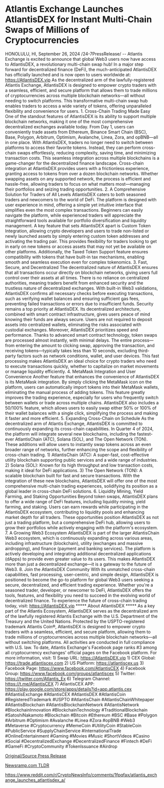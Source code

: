 # Atlantis Exchange Launches AtlantisDEX for Instant Multi-Chain Swaps of Millions of Cryptocurrencies

HONOLULU, HI, September 26, 2024 /24-7PressRelease/ -- Atlantis Exchange is excited to announce that global Web3 users now have access to AtlantisDEX, a revolutionary multi-chain swap hub! In a major step forward for decentralized finance (DeFi), the much-anticipated AtlantisDEX has officially launched and is now open to users worldwide at: https://AtlantisDEX.vip  As the decentralized arm of the lawfully-registered Atlantis Exchange, AtlantisDEX is designed to empower crypto traders with a seamless, efficient, and secure platform that allows them to trade millions of cryptocurrencies across multiple blockchain networks—all without needing to switch platforms.   This transformative multi-chain swap hub enables traders to access a wide variety of tokens, offering unparalleled flexibility and convenience for users.  1. Cross-Chain Trading Made Easy  One of the standout features of AtlantisDEX is its ability to support multiple blockchain networks, making it one of the most comprehensive decentralized exchanges available today. From Day 1, users can conveniently trade assets from Ethereum, Binance Smart Chain (BSC), Base, Polygon, Arbitrum, Optimism, Avalanche, Linea, Zora, and opBNB—all in one place. With AtlantisDEX, traders no longer need to switch between platforms to access their favorite tokens. Instead, they can perform cross-chain swaps effortlessly, reducing complexity, saving time, and minimizing transaction costs.  This seamless integration across multiple blockchains is a game-changer for the decentralized finance landscape. Cross-chain integration at AtlantisDEX provides users with a frictionless experience, granting access to tokens from over a dozen blockchain networks. Whether swapping assets on any supported network, the process is efficient and hassle-free, allowing traders to focus on what matters most—managing their portfolios and seizing trading opportunities.  2. A Comprehensive Solution for Traders of All Levels  AtlantisDEX caters to both seasoned traders and newcomers to the world of DeFi. The platform is designed with user experience in mind, offering a simple yet intuitive interface that simplifies even the most complex transactions. Beginners can easily navigate the platform, while experienced traders will appreciate the straightforward tools available for portfolio diversification and liquidity management.  A key feature that sets AtlantisDEX apart is Custom Token Integration, allowing crypto developers and users to trade non-listed or newly launched assets by simply entering custom token addresses and activating the trading pair. This provides flexibility for traders looking to get in early on new tokens or access assets that may not yet be available on other platforms.   Additionally, the Taxed Token Support feature ensures compatibility with tokens that have built-in tax mechanisms, enabling smooth and seamless execution even for complex tokenomics.  3. Fast, Secure, and Decentralized  The decentralized nature of AtlantisDEX ensures that all transactions occur directly on blockchain networks, giving users full control over their assets at all times. There is no reliance on centralized authorities, meaning traders benefit from enhanced security and the trustless nature of decentralized exchanges.   With built-in Web3 validations, AtlantisDEX confirms all necessary checks before executing transactions, such as verifying wallet balances and ensuring sufficient gas fees, preventing failed transactions or errors due to insufficient funds.  Security remains a top priority at AtlantisDEX. Its decentralized architecture, combined with smart contract infrastructure, gives users peace of mind knowing their funds are always secure. Users are not required to deposit assets into centralized wallets, eliminating the risks associated with custodial exchanges.  Moreover, AtlantisDEX prioritizes speed and performance. Thanks to advanced smart contract technology, token swaps are processed almost instantly, with minimal delays. The entire process—from entering the amount to clicking swap, approving the transaction, and receiving tokens—typically takes less than 10 seconds, excluding third-party factors such as network conditions, wallet, and user devices. This fast processing makes AtlantisDEX an ideal choice for crypto traders who need to execute transactions quickly, whether to capitalize on market movements or manage liquidity efficiently.  4. MetaMask Integration and User Convenience  Another feature that enhances the convenience of AtlantisDEX is its MetaMask integration. By simply clicking the MetaMask icon on the platform, users can automatically import tokens into their MetaMask wallets, eliminating the manual process of adding tokens.   This feature greatly improves the trading experience, especially for users who frequently switch between wallets or trade across multiple chains.  AtlantisDEX also includes a 50/100% feature, which allows users to easily swap either 50% or 100% of their wallet balances with a single click, simplifying the process and making it faster and more efficient.  5. Expanding Cross-Chain on Schedule  As the decentralized arm of Atlantis Exchange, AtlantisDEX is committed to continuously expanding its cross-chain capabilities.  In Quarter 4 of 2024, the platform will integrate several new blockchains, including the fastest-ever AtlantisChain (ATC), Solana (SOL), and The Open Network (TON). These additions will allow users to instantly swap tokens across an even broader range of networks, further enhancing the scope and flexibility of cross-chain trading.  1) AtlantisChain (ATC): A super-fast, cost-effective utility blockchain supporting public services and a wide range of industries.  2) Solana (SOL): Known for its high throughput and low transaction costs, making it ideal for DeFi applications.  3) The Open Network (TON): A scalable blockchain built for fast and secure transactions.  With the integration of these new blockchains, AtlantisDEX will offer one of the most comprehensive multi-chain trading experiences, solidifying its position as a global leader in cross-chain DeFi solutions.  6. Liquidity Mining, Yield Farming, and Staking Opportunities  Beyond token swaps, AtlantisDEX plans to offer a wide range of DeFi features, including liquidity mining, yield farming, and staking. Users can earn rewards while participating in the AtlantisDEX ecosystem, contributing to liquidity pools and enhancing market depth for all traders.  These opportunities position AtlantisDEX as not just a trading platform, but a comprehensive DeFi hub, allowing users to grow their portfolios while actively engaging with the platform's ecosystem.  7. A Growing Web3 Ecosystem  AtlantisDEX is part of the larger AtlantisChain Web3 ecosystem, which is continuously expanding across various areas, including infrastructure (blockchain), utility (exchanges and massive airdropping), and finance (payment and banking services).  The platform is actively developing and integrating additional decentralized applications (dApps) to provide even greater value to its users.  This makes AtlantisDEX more than just a decentralized exchange—it is a gateway to the future of Web3.  8. Join the AtlantisDEX Community  With its unmatched cross-chain capabilities, fast processing, user-centric, and simple design, AtlantisDEX is positioned to become the go-to platform for global Web3 users seeking a secure, decentralized, and efficient trading experience.  Whether you're a seasoned trader, developer, or newcomer to DeFi, AtlantisDEX offers the tools, features, and flexibility you need to succeed in the evolving world of decentralized finance.  To experience the future of cross-chain trading today, visit: https://AtlantisDEX.vip  ***** About AtlantisDEX *****  As a key part of the Atlantis Ecosystem, AtlantisDEX serves as the decentralized arm of the lawfully registered Atlantis Exchange with the U.S. Department of the Treasury and the United Nations.  Protected by the USPTO-registered trademark Atlantis Coin®, AtlantisDEX is designed to empower crypto traders with a seamless, efficient, and secure platform, allowing them to trade millions of cryptocurrencies across multiple blockchain networks—all without switching platforms. All activities are conducted in full compliance with U.S. law.  To date, Atlantis Exchange's Facebook page ranks #3 among all cryptocurrency exchanges' official pages on the Facebook platform.  For more information, visit:  1) Swap URL:			https://AtlantisDEX.vip 1) CEX Global:			https://trade.atlantiscex.com 2) US Platform:			https://atlantiscex.us 3) Facebook Page:		https://www.facebook.com/AtlantisCEX 4) Facebook Group:		https://www.facebook.com/groups/atlantiscex 5) Twitter: 				https://twitter.com/Atlantis_Ex 6) Telegram Channel:		https://t.me/AtlantisCEX 7) AtlantisCEX APP: 	https://play.google.com/store/apps/details?id=app.atlantis.cex   #AtlantisExchange #AtlantisCEX #AtlantisDEX #AtlantisCoin #RegisteredTrademark #USPTO #AtlantisChain #AtlantisChainWhitepaper #AtlantisBlockchain #AtlantisBlockchainNetwork #AtlantisNetwork #BlockchainInnovation #BlockchainTechnology #TraditionalBlockchain #SatoshiNakamoto #Blockchain #Bitcoin #Ethereum #BSC #Base #Polygon #Arbitrum #Optimism #Avalanche #Linea #Zora #opBNB  #Web3 #Metaverse #Cryptocurrency #MemeCoin #UtilityCoin #StableCoin #PublicService #SupplyChainService #InternationalTrade #OnlineEntertainment #Gaming #Movies #Music #ShortVideos #Casino #Social #DecentralizedExchange #DecentralizedFinance #Fintech #DeFi #GameFi #CryptoCommunity #TokenIssuance #Airdrop 

[Original/Source Press Release](https://www.24-7pressrelease.com/press-release/514711/atlantis-exchange-launches-atlantisdex-for-instant-multi-chain-swaps-of-millions-of-cryptocurrencies)
                    

[Newsramp.com TLDR](None) 

https://www.reddit.com/r/CryptoNewsInfo/comments/1fpqfax/atlantis_exchange_launches_atlantisdex_a/